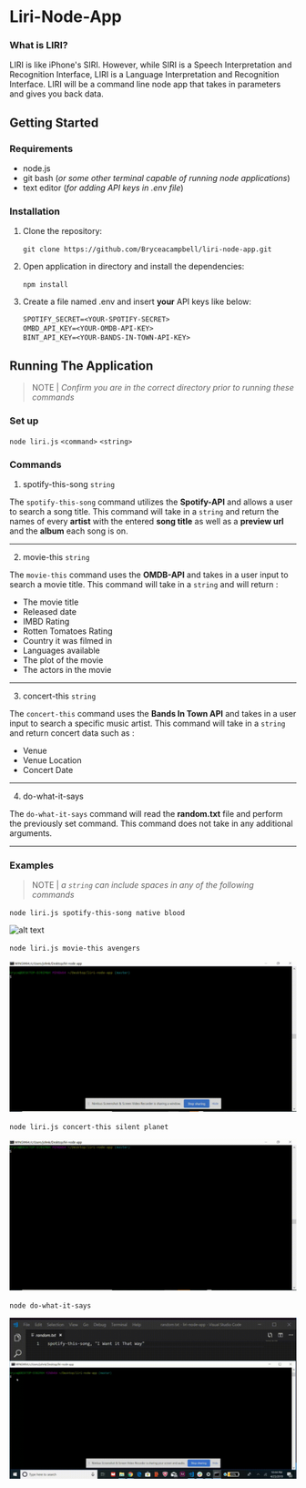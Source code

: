 # Liri-Node-App

### **What is LIRI?**

LIRI is like iPhone's SIRI. However, while SIRI is a Speech Interpretation and Recognition Interface, LIRI is a Language Interpretation and Recognition Interface. LIRI will be a command line node app that takes in parameters and gives you back data.

## Getting Started

### **Requirements**

* node.js
* git bash (*or some other terminal capable of running node applications*)
* text editor (*for adding API keys in .env file*)

### **Installation**

1. Clone the repository:

    `git clone https://github.com/Bryceacampbell/liri-node-app.git`

2.  Open application in directory and install the dependencies:

    `npm install`

3. Create a file named .env and insert **your** API keys like below:

    ```SPOTIFY_ID=<YOUR-SPOTIFY-ID>  
    SPOTIFY_SECRET=<YOUR-SPOTIFY-SECRET>  
    OMBD_API_KEY=<YOUR-OMDB-API-KEY>  
    BINT_API_KEY=<YOUR-BANDS-IN-TOWN-API-KEY>
    ```

## Running The Application

>NOTE | *Confirm you are in the correct directory prior to running these commands*
    
### **Set up**

`node liri.js` `<command>` `<string>`

### **Commands**

1. spotify-this-song `string`

The `spotify-this-song` command utilizes the **Spotify-API** and allows a user to search a song title. This command will take in a `string` and return the names of every **artist** with the entered **song title** as well as a **preview url** and the **album** each song is on.

___

2. movie-this `string`

The `movie-this` command uses the **OMDB-API** and takes in a user input to search a movie title. This command will take in a `string` and will return :

* The movie title
* Released date
* IMBD Rating
* Rotten Tomatoes Rating
* Country it was filmed in
* Languages available
* The plot of the movie
* The actors in the movie

___

3. concert-this `string`

The `concert-this` command uses the **Bands In Town API** and takes in a user input to search a specific music artist. This command will take in a `string` and return concert data such as :

* Venue
* Venue Location
* Concert Date

___

4. do-what-it-says

The `do-what-it-says` command will read the **random.txt** file and perform the previously set command. This command does not take in any additional arguments.

___

### **Examples**

>NOTE | *a `string` can include spaces in any of the following commands*

`node liri.js spotify-this-song native blood`

![alt text](gifs/spotify-screencast.gif)

`node liri.js movie-this avengers`

![alt text](gifs/omdb-screencast.gif)

`node liri.js concert-this silent planet`

![alt text](gifs/bint-screencast.gif)

`node do-what-it-says`

![alt text](gifs/do-what-it-says-screencast.gif)


